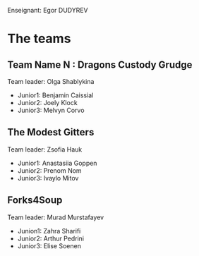 Enseignant: Egor DUDYREV

# The teams 

## Team Name N : Dragons Custody Grudge
Team leader: Olga Shablykina

* Junior1: Benjamin Caissial
* Junior2: Joely Klock
* Junior3: Melvyn Corvo

## The Modest Gitters
Team leader: Zsofia Hauk

* Junior1: Anastasiia Goppen
* Junior2: Prenom Nom
* Junior3: Ivaylo Mitov

## Forks4Soup
Team leader: Murad Murstafayev

* Junion1: Zahra Sharifi
* Junior2: Arthur Pedrini
* Junior3: Elise Soenen
